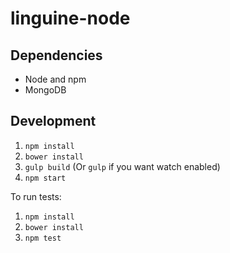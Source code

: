 # linguine-node

## Dependencies

* Node and npm
* MongoDB

## Development

1. `npm install`
2. `bower install`
3. `gulp build` (Or `gulp` if you want watch enabled)
4. `npm start`

To run tests:

1. `npm install`
2. `bower install`
3. `npm test`
